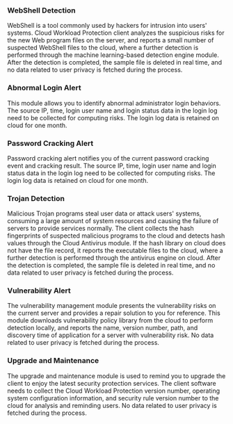 ### WebShell Detection
WebShell is a tool commonly used by hackers for intrusion into users' systems. Cloud Workload Protection client analyzes the suspicious risks for the new Web program files on the server, and reports a small number of suspected WebShell files to the cloud, where a further detection is performed through the machine learning-based detection engine module. After the detection is completed, the sample file is deleted in real time, and no data related to user privacy is fetched during the process. 

### Abnormal Login Alert
This module allows you to identify abnormal administrator login behaviors. The source IP, time, login user name and login status data in the login log need to be collected for computing risks. The login log data is retained on cloud for one month. 

### Password Cracking Alert
Password cracking alert notifies you of the current password cracking event and cracking result. The source IP, time, login user name and login status data in the login log need to be collected for computing risks. The login log data is retained on cloud for one month. 

### Trojan Detection
Malicious Trojan programs steal user data or attack users' systems, consuming a large amount of system resources and causing the failure of servers to provide services normally. The client collects the hash fingerprints of suspected malicious programs to the cloud and detects hash values through the Cloud Antivirus module. If the hash library on cloud does not have the file record, it reports the executable files to the cloud, where a further detection is performed through the antivirus engine on cloud. After the detection is completed, the sample file is deleted in real time, and no data related to user privacy is fetched during the process. 

### Vulnerability Alert
The vulnerability management module presents the vulnerability risks on the current server and provides a repair solution to you for reference. This module downloads vulnerability policy library from the cloud to perform detection locally, and reports the name, version number, path, and discovery time of application for a server with vulnerability risk. No data related to user privacy is fetched during the process. 

### Upgrade and Maintenance
The upgrade and maintenance module is used to remind you to upgrade the client to enjoy the latest security protection services. The client software needs to collect the Cloud Workload Protection version number, operating system configuration information, and security rule version number to the cloud for analysis and reminding users. No data related to user privacy is fetched during the process. 
